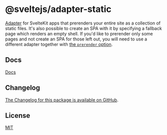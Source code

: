 # @sveltejs/adapter-static

[Adapter](https://kit.svelte.dev/docs/adapters) for SvelteKit apps that prerenders your entire site as a collection of static files. It's also possible to create an SPA with it by specifying a fallback page which renders an empty shell. If you'd like to prerender only some pages and not create an SPA for those left out, you will need to use a different adapter together with [the `prerender` option](https://svelte.dev/docs/kit/page-options#prerender).

## Docs

[Docs](https://svelte.dev/docs/kit/adapter-static)

## Changelog

[The Changelog for this package is available on GitHub](https://github.com/sveltejs/kit/blob/main/packages/adapter-static/CHANGELOG.md).

## License

[MIT](LICENSE)

